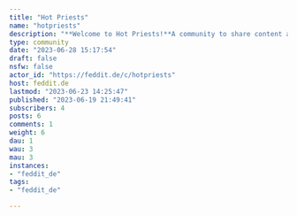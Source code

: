 ```yaml
---
title: "Hot Priests" 
name: "hotpriests"
description: "**Welcome to Hot Priests!**A community to share content about fictional hot men of the Lord. Whether priests, rabbis, imams or shamans, the important thing is that they are hot!**Rules**1. No real priests2. Men only3. No NSFW4. Identify all posts! (actor/ role/ film or show)5. Fanart is allowed (please credit the artist!)6. No reposts (identical pics)7. No discussions about religion8. Be nice!"
type: community
date: "2023-06-28 15:17:54"
draft: false
nsfw: false
actor_id: "https://feddit.de/c/hotpriests"
host: feddit.de
lastmod: "2023-06-23 14:25:47"
published: "2023-06-19 21:49:41"
subscribers: 4
posts: 6
comments: 1
weight: 6
dau: 1
wau: 3
mau: 3
instances:
- "feddit_de"
tags: 
- "feddit_de"

---
```

